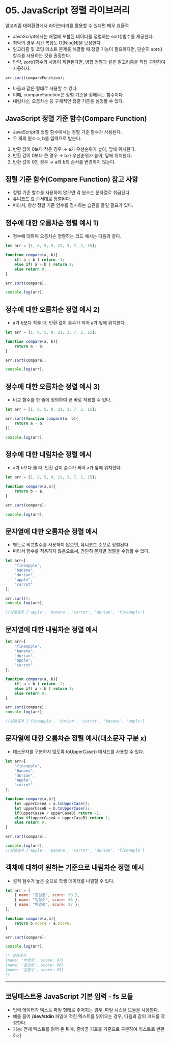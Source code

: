 # 05. JavaScript 정렬 라이브러리

알고리즘 대회환경에서 라이브러리를 활용할 수 있다면 매우 효율적

- JavaScript에서는 배열에 포함된 데이터를 정렬하는 sort()함수를 제공한다.
- 최악의 경우 시간 복잡도 O(NlogN)을 보장한다.
- 알고리즘 및 코딩 테스트 문제를 해결할 때 정렬 기능이 필요하다면, 단순히 sort()함수를 사용하는 것을 권장한다.
- 만약, sort()함수의 사용이 제한된다면, 병합 정렬과 같은 알고리즘을 직접 구현하여 사용하자.

```jsx
arr.sort(compareFunction);
```

- 다음과 같은 형태로 사용할 수 있다.
- 이때, compareFunction은 정렬 기준을 정해주는 함수이다.
- 내림차순, 오름차순 등 구체적인 정렬 기준을 설정할 수 있다.

## JavaScript 정렬 기준 함수(Compare Function)

- JavaScript의 정렬 함수에서는 정렬 기준 함수가 사용된다.
- 두 개의 원소 a, b를 입력으로 받는다.
1. 반환 값이 0보다 작은 경우 → a가 우선순위가 높아, 앞에 위치한다.
2. 반환 값이 0보다 큰 경우 → b가 우선순위가 높아, 앞에 위치한다.
3. 반환 값이 0인 경우 → a와 b의 순서를 변경하지 않는다.

## 정렬 기준 함수(Compare Function) 참고 사항

- 정렬 기준 함수를 사용하지 않으면 각 원소는 문자열로 취급된다.
- 유니코드 값 순서대로 정렬된다.
- 따라서, 항상 정렬 기준 함수를 명시하는 습관을 들일 필요가 있다.

## 정수에 대한 오름차순 정렬 예시 1)

- 정수에 대하여 오름차순 정렬하는 코드 예시는 다음과 같다.

```jsx
let arr = [1, 8, 5, 9, 21, 3, 7, 2, 15];

function compare(a, b){
	if( a < b ) return -1;
	else if( a > b ) return 1;
	else return 0;
}

arr.sort(compare);

console.log(arr);
```

## 정수에 대한 오름차순 정렬 예시 2)

- a가 b보다 작을 때, 반환 값이 음수가 되어 a가 앞에 위치한다.

```jsx
let arr = [1, 8, 5, 9, 21, 3, 7, 2, 15];

function compare(a, b){
	return a - b;
}

arr.sort(compare);

console.log(arr);
```

## 정수에 대한 오름차순 정렬 예시 3)

- 비교 함수를 한 줄에 정의하여 곧 바로 적용할 수 있다.

```jsx
let arr = [1, 8, 5, 9, 21, 3, 7, 2, 15];

arr.sort(function compare(a, b){
	return a - b;
});

console.log(arr);
```

## 정수에 대한 내림차순 정렬 예시

- a가 b보다 클 때, 반환 값이 슴수가 되어 a가 앞에 위치한다.

```jsx
let arr = [1, 8, 5, 9, 21, 3, 7, 2, 15];

function compare(a,b){
	return b - a;
}

arr.sort(compare);

console.log(arr);
```

## 문자열에 대한 오름차순 정렬 예시

- 별도로 비교함수를 사용하지 않으면, 유니코드 순으로 정렬된다
- 따라서 함수를 적용하지 않음으로써, 간단히 문자열 정렬을 수행할 수 있다.

```jsx
let arr=[
	"fineapple",
	"banana",
	"durian",
	"apple",
	"carrot"
];

arr.sort();
console.log(arr);

//실행결과 ['apple', 'banana', 'carrot', 'durian', 'fineapple']
```

## 문자열에 대한 내림차순 정렬 예시

```jsx
let arr=[
	"fineapple",
	"banana",
	"durian",
	"apple",
	"carrot"
];

function compare(a, b){
	if( a > b ) return -1;
	else if( a < b ) return 1;
	else return 0;
}

arr.sort(compare);
console.log(arr);

//실행결과 ['fineapple', 'durian', 'carrot', 'banana', 'apple']
```

## 문자열에 대한 오름차순 정렬 예시(대소문자 구분 x)

- 대소문자를 구분하지 않도록 toUpperCase() 메서드를 사용할 수 있다.

```jsx
let arr=[
	"fineapple",
	"Banana",
	"durian",
	"Apple",
	"carrot"
];

function compare(a,b){
	let upperCaseA = a.toUpperCase();
	let upperCaseB = b.toUpperCase();
	if(upperCaseA < upperCaseB) return -1;
	else if(upperCaseA > upperCaseB) return 1;
	else return 0;
}

arr.sort(compare);

console.log(arr);
//실행결과 ['Apple', 'Banana', 'carrot', 'durian', 'fineapple']
```

## 객체에 대하여 원하는 기준으로 내림차순 정렬 예시

- 성적 점수가 높은 순으로 학생 데이터를 나열할 수 있다.

```jsx
let arr = [
	{ name: "홍길동", score: 90 },
	{ name: "김철수", score: 85 },
	{ name: "박영희", score: 97 },
];

function compare(a,b){
	return b.score - a.score;
}

arr.sort(compare);

console.log(arr);

/* 실행결과 
{name: '박영희', score: 97}
{name: '홍길동', score: 90}
{name: '김철수', score: 85}
*/
```

---

## 코딩테스트용 JavaScript 기본 입력 - fs 모듈

- 입력 데이터가 텍스트 파일 형태로 주어지는 경우, 파일 시스템 모듈을 사용한다.
- 예를 들어 **/dev/stdin** 파일에 적힌 텍스트를 읽어오는 경우, 다음과 같이 코드를 작성한다.
- 기능: 전체 텍스트를 읽어 온 뒤에, 줄바꿈 기호를 기준으로 구분하여 리스트로 변환하기
